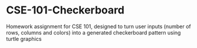 # CSE-101-Checkerboard
Homework assignment for CSE 101, designed to turn user inputs (number of rows, columns and colors) into a generated checkerboard pattern using turtle graphics
